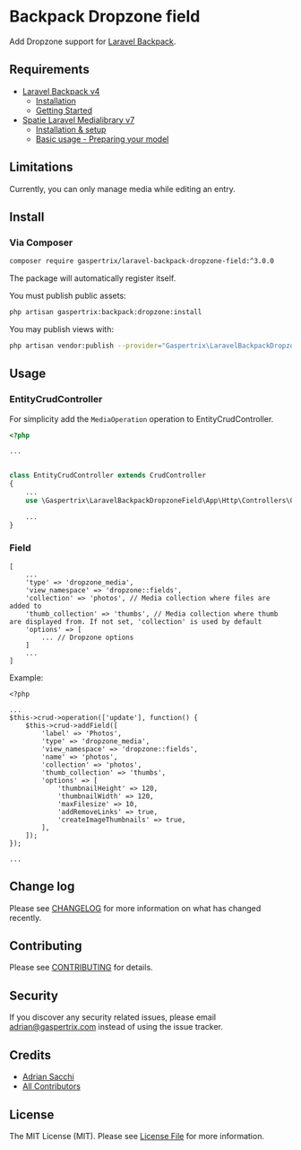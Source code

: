 # Backpack Dropzone field

Add Dropzone support for [Laravel Backpack](https://laravel-backpack.readme.io/docs).

## Requirements
- [Laravel Backpack v4](https://laravel-backpack.readme.io/docs)
	- [Installation](https://backpackforlaravel.com/docs/4.0/installation "Installation")
	- [Getting Started](https://backpackforlaravel.com/docs/4.0/introduction "Getting Started")
- [Spatie Laravel Medialibrary v7](https://docs.spatie.be/laravel-medialibrary/v7/)
	- [Installation & setup](https://docs.spatie.be/laravel-medialibrary/v7/installation-setup "Installation & setup")
	- [Basic usage - Preparing your model](https://docs.spatie.be/laravel-medialibrary/v7/basic-usage/preparing-your-model "Basic usage - Preparing your model")

## Limitations
Currently, you can only manage media while editing an entry.

## Install

### Via Composer

``` bash
composer require gaspertrix/laravel-backpack-dropzone-field:^3.0.0
```

The package will automatically register itself.

You must publish public assets:
``` bash
php artisan gaspertrix:backpack:dropzone:install
```

You may publish views with:
``` bash
php artisan vendor:publish --provider="Gaspertrix\LaravelBackpackDropzoneField\DropzoneFieldServiceProvider" --tag="views"
```

## Usage

### EntityCrudController

For simplicity add the `MediaOperation` operation to EntityCrudController.

```php
<?php

...


class EntityCrudController extends CrudController
{
	...
    use \Gaspertrix\LaravelBackpackDropzoneField\App\Http\Controllers\Operations\MediaOperation;

	...
}

```

### Field


```
[
	...
	'type' => 'dropzone_media',
	'view_namespace' => 'dropzone::fields',
	'collection' => 'photos', // Media collection where files are added to
	'thumb_collection' => 'thumbs', // Media collection where thumb are displayed from. If not set, 'collection' is used by default
	'options' => [
		... // Dropzone options
	]
	...
]
```

Example:

```
<?php

...
$this->crud->operation(['update'], function() {
	$this->crud->addField([
		'label' => 'Photos',
		'type' => 'dropzone_media',
		'view_namespace' => 'dropzone::fields',
		'name' => 'photos',
		'collection' => 'photos',
		'thumb_collection' => 'thumbs',
		'options' => [
			'thumbnailHeight' => 120,
			'thumbnailWidth' => 120,
			'maxFilesize' => 10,
			'addRemoveLinks' => true,
			'createImageThumbnails' => true,
		],
	]);
});

...
```

## Change log

Please see [CHANGELOG](CHANGELOG.md) for more information on what has changed recently.

## Contributing

Please see [CONTRIBUTING](CONTRIBUTING.md) for details.

## Security

If you discover any security related issues, please email adrian@gaspertrix.com instead of using the issue tracker.

## Credits

- [Adrian Sacchi][link-author]
- [All Contributors][link-contributors]

## License

The MIT License (MIT). Please see [License File](LICENSE.md) for more information.

[link-author]: https://github.com/gaspertrix
[link-contributors]: ../../contributors
